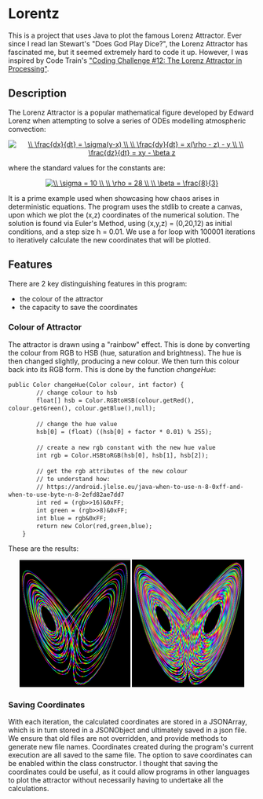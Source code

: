 # Lorentz

This is a project that uses Java to plot the famous Lorenz Attractor.
Ever since I read Ian Stewart's "Does God Play Dice?", the Lorenz Attractor has fascinated me, but it seemed extremely hard to code it up. However, I was inspired by Code Train's <a href = "https://www.youtube.com/watch?v=f0lkz2gSsIk"> "Coding Challenge #12: The Lorenz Attractor in Processing"</a>.

## Description

The Lorenz Attractor is a popular mathematical figure developed by Edward Lorenz when attempting to solve a series of ODEs modelling atmospheric convection:

<p align="center"> <a href="https://www.codecogs.com/eqnedit.php?latex=\\&space;\frac{dx}{dt}&space;=&space;\sigma(y-x)&space;\\&space;\\&space;\frac{dy}{dt}&space;=&space;x(\rho&space;-&space;z)&space;-&space;y&space;\\&space;\\&space;\frac{dz}{dt}&space;=&space;xy&space;-&space;\beta&space;z" target="_blank"><img src="https://latex.codecogs.com/gif.latex?\\&space;\frac{dx}{dt}&space;=&space;\sigma(y-x)&space;\\&space;\\&space;\frac{dy}{dt}&space;=&space;x(\rho&space;-&space;z)&space;-&space;y&space;\\&space;\\&space;\frac{dz}{dt}&space;=&space;xy&space;-&space;\beta&space;z" title="\\ \frac{dx}{dt} = \sigma(y-x) \\ \\ \frac{dy}{dt} = x(\rho - z) - y \\ \\ \frac{dz}{dt} = xy - \beta z" /></a></p>

where the standard values for the constants are:

<p align = "center"><a href="https://www.codecogs.com/eqnedit.php?latex=\\&space;\sigma&space;=&space;10&space;\\&space;\\&space;\rho&space;=&space;28&space;\\&space;\\&space;\beta&space;=&space;\frac{8}{3}" target="_blank"><img src="https://latex.codecogs.com/gif.latex?\\&space;\sigma&space;=&space;10&space;\\&space;\\&space;\rho&space;=&space;28&space;\\&space;\\&space;\beta&space;=&space;\frac{8}{3}" title="\\ \sigma = 10 \\ \\ \rho = 28 \\ \\ \beta = \frac{8}{3}" /></a></p>

It is a prime example used when showcasing how chaos arises in deterministic equations.
The program uses the stdlib to create a canvas, upon which we plot the (x,z) coordinates of the numerical solution. 
The solution is found via Euler's Method, using (x,y,z) = (0,20,12) as initial conditions, and a step size h = 0.01.
We use a for loop with 100001 iterations to iteratively calculate the new coordinates that will be plotted.

## Features

There are 2 key distinguishing features in this program:

* the colour of the attractor
* the capacity to save the coordinates

### Colour of Attractor

The attractor is drawn using a "rainbow" effect. This is done by converting the colour from RGB to HSB (hue, saturation and brightness). The hue is then changed slightly, producing a new colour. We then turn this colour back into its RGB form. This is done by the function *changeHue*:

```
public Color changeHue(Color colour, int factor) {
        // change colour to hsb
        float[] hsb = Color.RGBtoHSB(colour.getRed(), colour.getGreen(), colour.getBlue(),null);
        
        // change the hue value
        hsb[0] = (float) ((hsb[0] + factor * 0.01) % 255);
        
        // create a new rgb constant with the new hue value
        int rgb = Color.HSBtoRGB(hsb[0], hsb[1], hsb[2]);
        
        // get the rgb attributes of the new colour
        // to understand how:
        // https://android.jlelse.eu/java-when-to-use-n-8-0xff-and-when-to-use-byte-n-8-2efd82ae7dd7
        int red = (rgb>>16)&0xFF;
        int green = (rgb>>8)&0xFF;
        int blue = rgb&0xFF;
        return new Color(red,green,blue);
    }
```

These are the results:

<p align="center">
  <img src="https://github.com/alv31415/Lorentz/blob/master/Lorenz%20Attractor/Screenshot%202020-08-18%20at%2019.37.07.png"/>
  <img src="https://github.com/alv31415/Lorentz/blob/master/Lorenz%20Attractor/Screenshot%202020-08-18%20at%2020.34.47.png"/>
</p>

### Saving Coordinates

With each iteration, the calculated coordinates are stored in a JSONArray, which is in turn stored in a JSONObject and ultimately saved in a json file. We ensure that old files are not overridden, and provide methods to generate new file names. Coordinates created during the program's current execution are all saved to the same file. The option to save coordinates can be enabled within the class constructor. I thought that saving the coordinates could be useful, as it could allow programs in other languages to plot the attractor without necessarily having to undertake all the calculations.



